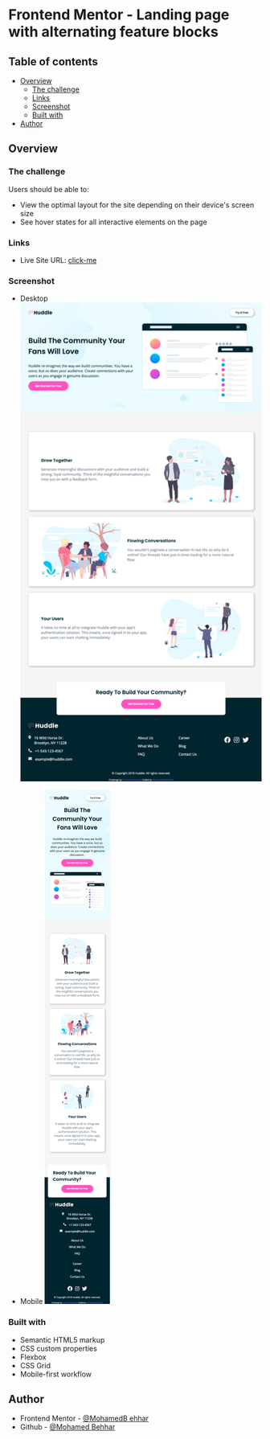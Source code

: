 # Frontend Mentor - Landing page with alternating feature blocks


## Table of contents

- [Overview](#overview)
  - [The challenge](#the-challenge)
  - [Links](#links)
  - [Screenshot](#screenshot)
  - [Built with](#built-with)
- [Author](#author)


## Overview

### The challenge

Users should be able to:

- View the optimal layout for the site depending on their device's screen size
- See hover states for all interactive elements on the page

### Links

- Live Site URL: [click-me](https://mohamedbehhar.github.io/Landing-page-with-alternating-feature-blocks/)

### Screenshot
- Desktop
![Desktop](./screen-shot/desktop.png)

- Mobile
![Mobile](./screen-shot/mobile.png)




### Built with

- Semantic HTML5 markup
- CSS custom properties
- Flexbox
- CSS Grid
- Mobile-first workflow


## Author

- Frontend Mentor - [@MohamedB ehhar](https://www.frontendmentor.io/profile/MohamedBehhar)
- Github - [@Mohamed Behhar](https://github.com/MohamedBehhar)
